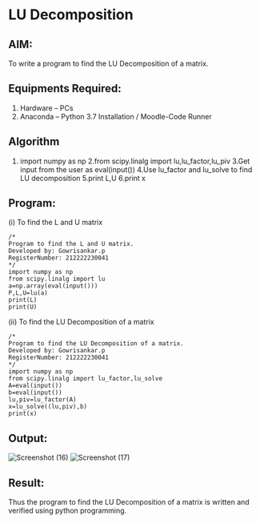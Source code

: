 # LU Decomposition 

## AIM:
To write a program to find the LU Decomposition of a matrix.

## Equipments Required:
1. Hardware – PCs
2. Anaconda – Python 3.7 Installation / Moodle-Code Runner

## Algorithm
1. import numpy as np
2.from scipy.linalg import lu,lu_factor,lu_piv
3.Get input from the user as eval(input())
4.Use lu_factor and lu_solve to find LU decomposition
5.print L,U
6.print x

## Program:
(i) To find the L and U matrix
```
/*
Program to find the L and U matrix.
Developed by: Gowrisankar.p
RegisterNumber: 212222230041
*/
import numpy as np
from scipy.linalg import lu
a=np.array(eval(input()))
P,L,U=lu(a)
print(L)
print(U)
```
(ii) To find the LU Decomposition of a matrix
```
/*
Program to find the LU Decomposition of a matrix.
Developed by: Gowrisankar.p
RegisterNumber: 212222230041 
*/
import numpy as np
from scipy.linalg import lu_factor,lu_solve
A=eval(input())
b=eval(input())
lu,piv=lu_factor(A)
x=lu_solve((lu,piv),b)
print(x)
```

## Output:
![Screenshot (16)](https://github.com/gowrisankarponnusamy/LU-Decomposition/assets/119393123/333f7922-9b8b-48b8-8dab-29ed099c012f)
![Screenshot (17)](https://github.com/gowrisankarponnusamy/LU-Decomposition/assets/119393123/ae4c2b72-138d-47f3-9cc5-df51bc7f5723)


## Result:
Thus the program to find the LU Decomposition of a matrix is written and verified using python programming.

